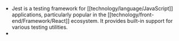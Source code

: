 - Jest is a testing framework for [[technology/language/JavaScript]] applications, particularly popular in the [[technology/front-end/Framework/React]] ecosystem. It provides built-in support for various testing utilities.
-